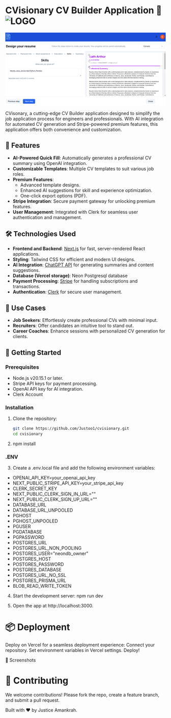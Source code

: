 # CVisionary CV Builder Application 🚀 ![LOGO]("public\assets\images\logo.png")

![CV Editor Page](image.png)

CVisonary, a cutting-edge CV Builder application designed to simplify the job application process for engineers and professionals. With AI integration for automated CV generation and Stripe-powered premium features, this application offers both convenience and customization.

## 🌟 Features

- **AI-Powered Quick Fill**: Automatically generates a professional CV summary using OpenAI integration.
- **Customizable Templates**: Multiple CV templates to suit various job roles.
- **Premium Features**:
  - Advanced template designs.
  - Enhanced AI suggestions for skill and experience optimization.
  - One-click export options (PDF).
- **Stripe Integration**: Secure payment gateway for unlocking premium features.
- **User Management**: Integrated with Clerk for seamless user authentication and management.

## 🛠️ Technologies Used

- **Frontend and Backend**: [Next.js](https://nextjs.org/) for fast, server-rendered React applications.
- **Styling**: Tailwind CSS for efficient and modern UI designs.
- **AI Integration**: [ChatGPT API](https://openai.com/api/) for generating summaries and content suggestions.
- **Database (Vercel storage)**: Neon Postgresql database
- **Payment Processing**: [Stripe](https://stripe.com/) for handling subscriptions and transactions.
- **Authentication**: [Clerk](https://clerk.dev/) for secure user management.

## 🎯 Use Cases

- **Job Seekers**: Effortlessly create professional CVs with minimal input.
- **Recruiters**: Offer candidates an intuitive tool to stand out.
- **Career Coaches**: Enhance sessions with personalized CV generation for clients.

## 🚀 Getting Started

### Prerequisites

- Node.js v20.15.1 or later.
- Stripe API keys for payment processing.
- OpenAI API key for AI integration.
- Clerk Account

### Installation

1. Clone the repository:

   ```bash
   git clone https://github.com/Justoo1/cvisionary.git
   cd cvisionary

   ```

2. npm install

### .ENV

3. Create a .env.local file and add the following environment variables:

- OPENAI_API_KEY=your_openai_api_key
- NEXT_PUBLIC_STRIPE_API_KEY=your_stripe_api_key
- CLERK_SECRET_KEY
- NEXT_PUBLIC_CLERK_SIGN_IN_URL=""
- NEXT_PUBLIC_CLERK_SIGN_UP_URL=""
- DATABASE_URL
- DATABASE_URL_UNPOOLED
- PGHOST
- PGHOST_UNPOOLED
- PGUSER
- PGDATABASE
- PGPASSWORD
- POSTGRES_URL
- POSTGRES_URL_NON_POOLING
- POSTGRES_USER="neondb_owner"
- POSTGRES_HOST
- POSTGRES_PASSWORD
- POSTGRES_DATABASE
- POSTGRES_URL_NO_SSL
- POSTGRES_PRISMA_URL
- BLOB_READ_WRITE_TOKEN

4. Start the development server:
   npm run dev

5. Open the app at http://localhost:3000.

# 📦 Deployment

Deploy on Vercel for a seamless deployment experience:
Connect your repository.
Set environment variables in Vercel settings.
Deploy!

📸 Screenshots

# 🤝 Contributing

We welcome contributions! Please fork the repo, create a feature branch, and submit a pull request.

Built with ❤️ by Justice Amankrah.
